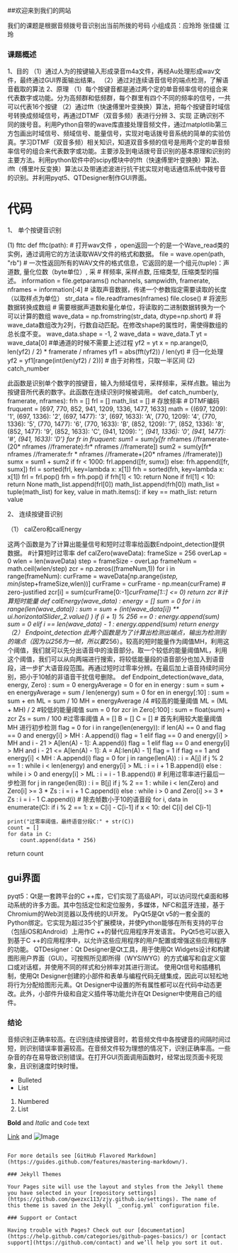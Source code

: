 ##欢迎来到我们的网站

我们的课题是根据音频拨号音识别出当前所拨的号码
小组成员：应玲玲
         张佳媛
         江玲

### 课题概述

1、目的
（1）通过人为的按键输入形成录音m4a文件，再经Au处理形成wav文件，最终通过GUI界面输出结果。
（2）通过对连续语音信号的端点检测，了解语音截取的算法
2、原理
（1）每个按键音都是通过两个定的单音频率信号的组合来代表数字或功能。分为高频群和低频群，每个群里有四个不同的频率的信号，一共可以代表16个按键
（2）通过fft（快速傅里叶变换换）算法，把每个按键音时域信号转换成频域信号，再通过DTMF（双音多频）表进行分辨
3、实现 
正确识别不同的拨号音。利用Python自带的wave库直接处理音频文件，通过matplotlib第三方包画出时域信号、频域信号、能量信号，实现对电话拨号音系统的简单的实验仿真。学习DTMF（双音多频）相关知识，知道双音多频的信号是用两个定的单音频率信号的组合来代表数字或功能。主要涉及到电话拨号音识别的基本原理和识别的主要方法。利用python软件中的scipy模块中的fft（快速傅里叶变换换）算法、ifft（傅里叶反变换）算法以及带通滤波进行抗干扰实现对电话通信系统中拨号音的识别。并利用pyqt5、QTDesigner制作GUI界面。

# 代码
1、	单个按键音识别

(1)  fttc
def  fftc(path):
    # 打开wav文件 ，open返回一个的是一个Wave_read类的实例，通过调用它的方法读取WAV文件的格式和数据。
    file = wave.open(path, "rb")
    # 一次性返回所有的WAV文件的格式信息，它返回的是一个组元(tuple)：声道数, 量化位数（byte单位）, 采
    # 样频率, 采样点数, 压缩类型, 压缩类型的描述。
    information = file.getparams()
    nchannels, sampwidth, framerate, nframes = information[:4]
    # 读取声音数据，传递一个参数指定需要读取的长度（以取样点为单位）
    str_data = file.readframes(nframes)
    file.close()
    # 将波形数据转换成数组
    # 需要根据声道数和量化单位，将读取的二进制数据转换为一个可以计算的数组
    wave_data = np.fromstring(str_data, dtype=np.short)
    # 将wave_data数组改为2列，行数自动匹配。在修改shape的属性时，需使得数组的总长度不变。
    wave_data.shape = -1, 2
    wave_data = wave_data.T
yt = wave_data[0]
#单通道的时候不需要上述过程
    yf2 = yt
    x = np.arange(0, len(yf2) / 2) * framerate / nframes
    yf1 = abs(fft(yf2)) / len(yt)  # 归一化处理
    yf2 = yf1[range(int(len(yf2) / 2))]  # 由于对称性，只取一半区间
(2)  catch_number

此函数是识别单个数字的按键音，输入为频域信号，采样频率，采样点数。输出为按键音所代表的数字。此函数在连续识别时候被调用。
def catch_number(y, framerate, nframes):
    frh = []
    frl = []
    math_list = [] # 存放频率
    # DTMF编码
    fruquent = [697, 770, 852, 941, 1209, 1336, 1477, 1633]
    math = {(697, 1209): '1', (697, 1336): '2', (697, 1477): '3', (697, 1633): 'A',
            (770, 1209): '4', (770, 1336): '5', (770, 1477): '6', (770, 1633): 'B',
            (852, 1209): '7', (852, 1336): '8', (852, 1477): '9', (852, 1633): 'C',
            (941, 1209): '*', (941, 1336): '0', (941, 1477): '#', (941, 1633): 'D'}
    for fr in fruquent:
        sum1 = sum(y[fr* nframes //framerate-(20* nframes //framerate):fr* nframes //framerate])
        sum2 = sum(y[fr* nframes //framerate:fr * nframes //framerate+(20* nframes //framerate)])
        sumx = sum1 + sum2
        if fr < 1000:
            frl.append([fr, sumx])
        else:
            frh.append([fr, sumx])
    frl = sorted(frl, key=lambda x: x[1])
    frh = sorted(frh, key=lambda x: x[1])
    frl = frl.pop()
    frh = frh.pop()
    if frh[1] < 10:
        return None
    if frl[1] < 10:
        return None
    math_list.append(frl[0])
    math_list.append(frh[0])
    math_list = tuple(math_list)
    for key, value in math.items():
        if key == math_list:
            return value

2、	连续按键音识别

（1）	calZero和calEnergy	

这两个函数是为了计算出能量信号和短时过零率给函数Endpoint_detection提供数据。
#计算短时过零率
def calZero(waveData):
    frameSize = 256
    overLap = 0
    wlen = len(waveData)
    step = frameSize - overLap
    frameNum = math.ceil(wlen/step)
    zcr = np.zeros((frameNum,1))
    for i in range(frameNum):
        curFrame = waveData[np.arange(i*step, min(i*step+frameSize,wlen))]
        curFrame = curFrame - np.mean(curFrame) # zero-justified
        zcr[i] = sum(curFrame[0:-1]*curFrame[1::] <= 0)
return zcr
#计算短时能量
def calEnergy(wave_data) :
    energy = []
    sum = 0
    for i in range(len(wave_data)) :
        sum = sum + (int(wave_data[i]) ** ui.horizontalSlider_2.value() )
        if (i + 1) % 256 == 0 :
            energy.append(sum)
            sum = 0
        elif i == len(wave_data) - 1 :
            energy.append(sum)
    return energy
（2）	Endpoint_detection
此两个函数是为了计算出检测出端点，输出为检测到的端点（因为以256为一帧，所以要*256）。较高的短时能量作为阈值MH，利用这个阈值，我们就可以先分出语音中的浊音部分。取一个较低的能量阈值ML，利用这个阈值，我们可以从向两端进行搜索，将较低能量段的语音部分也加入到语音段，进一步扩大语音段范围。再通过短时过零率分辨。在最后加上语音持续时间分别，把小于10帧的非语音干扰信号删除。
def Endpoint_detection(wave_data, energy, Zero) :
    sum = 0
    energyAverage = 0
    for en in energy :
        sum = sum + en
    energyAverage = sum / len(energy)
    sum = 0
    for en in energy[:10] :
        sum = sum + en
    ML = sum / 10
    MH = energyAverage /4             #较高的能量阈值
    ML = (ML + MH) / 2    #较低的能量阈值
    sum = 0
    for zcr in Zero[:100] :
        sum = float(sum) + zcr
    Zs = sum / 100                    #过零率阈值
   	A = []
    B = []
    C = []
    # 首先利用较大能量阈值 MH 进行初步检测
    flag = 0
    for i in range(len(energy)):
        if len(A) == 0 and flag == 0 and energy[i] > MH :
            A.append(i)
            flag = 1
        elif flag == 0 and energy[i] > MH and i - 21 > A[len(A) - 1]:
            A.append(i)
            flag = 1
        elif flag == 0 and energy[i] > MH and i - 21 <= A[len(A) - 1]:
            A = A[:len(A) - 1]
            flag = 1
		if flag == 1 and energy[i] < MH :
            A.append(i)
            flag = 0
    for j in range(len(A)) :
        i = A[j]
        if j % 2 == 1 :
            while i < len(energy) and energy[i] > ML :
                i = i + 1
            B.append(i)
        else :
            while i > 0 and energy[i] > ML :
                i = i - 1
            B.append(i)
    # 利用过零率进行最后一步检测
    for j in range(len(B)) :
        i = B[j]
        if j % 2 == 1 :
            while i < len(Zero) and Zero[i] >= 3 * Zs :
                i = i + 1
            C.append(i)
        else :
            while i > 0 and Zero[i] >= 3 * Zs :
                i = i - 1
            C.append(i)
    # 除去帧数小于10的语音段
    for i, data in enumerate(C):
        if i % 2 == 1:
            x = C[i] - C[i-1]
            if x < 10:
                del C[i]
                del C[i-1]

    print("过零率阈值，最终语音分段C:" + str(C))
    count = []
    for data in C:
        count.append(data * 256)
return count
## gui界面
pyqt5：Qt是一套跨平台的C ++库，它们实现了高级API，可以访问现代桌面和移动系统的许多方面。其中包括定位和定位服务，多媒体，NFC和蓝牙连接，基于Chromium的Web浏览器以及传统的UI开发。
PyQt5是Qt v5的一套全面的Python绑定。它实现为超过35个扩展模块，并使Python能够在所有支持的平台（包括iOS和Android）上用作C ++的替代应用程序开发语言。
PyQt5也可以嵌入到基于C ++的应用程序中，以允许这些应用程序的用户配置或增强这些应用程序的功能。
QTDesigner：Qt Designer是Qt工具，用于使用Qt Widgets设计和构建图形用户界面（GUI）。可按照所见即所得（WYSIWYG）的方式编写和自定义窗口或对话框，并使用不同的样式和分辨率对其进行测试。
使用Qt信号和插槽机制，使用Qt Designer创建的小部件和表单与编程代码无缝集成，因此可以轻松地将行为分配给图形元素。Qt Designer中设置的所有属性都可以在代码中动态更改。此外，小部件升级和自定义插件等功能允许在Qt Designer中使用自己的组件。

### 结论
音频识别正确率较高。在识别连续按键音时，若音频文件中各按键音的间隔时间过短，则识别错误率普遍较高。在音频文件较为理想的情况下，识别正确率高。一些杂音的存在易导致识别错误。在打开GUI页面调用函数时，经常出现页面卡死现象，且识别速度时快时慢。

- Bulleted
- List

1. Numbered
2. List

**Bold** and _Italic_ and `Code` text

[Link](url) and ![Image](src)
```

For more details see [GitHub Flavored Markdown](https://guides.github.com/features/mastering-markdown/).

### Jekyll Themes

Your Pages site will use the layout and styles from the Jekyll theme you have selected in your [repository settings](https://github.com/qwezxc113/zjy.github.io/settings). The name of this theme is saved in the Jekyll `_config.yml` configuration file.

### Support or Contact

Having trouble with Pages? Check out our [documentation](https://help.github.com/categories/github-pages-basics/) or [contact support](https://github.com/contact) and we’ll help you sort it out.
